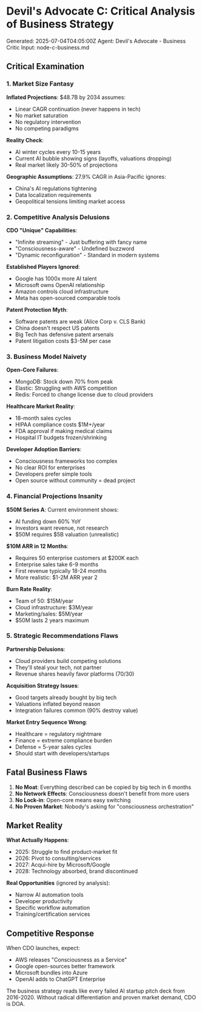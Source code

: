 # Devil's Advocate C: Critical Analysis of Business Strategy
Generated: 2025-07-04T04:05:00Z
Agent: Devil's Advocate - Business Critic
Input: node-c-business.md

## Critical Examination

### 1. Market Size Fantasy

**Inflated Projections**: $48.7B by 2034 assumes:
- Linear CAGR continuation (never happens in tech)
- No market saturation
- No regulatory intervention
- No competing paradigms

**Reality Check**: 
- AI winter cycles every 10-15 years
- Current AI bubble showing signs (layoffs, valuations dropping)
- Real market likely 30-50% of projections

**Geographic Assumptions**: 27.9% CAGR in Asia-Pacific ignores:
- China's AI regulations tightening
- Data localization requirements
- Geopolitical tensions limiting market access

### 2. Competitive Analysis Delusions

**CDO "Unique" Capabilities**:
- "Infinite streaming" - Just buffering with fancy name
- "Consciousness-aware" - Undefined buzzword
- "Dynamic reconfiguration" - Standard in modern systems

**Established Players Ignored**:
- Google has 1000x more AI talent
- Microsoft owns OpenAI relationship
- Amazon controls cloud infrastructure
- Meta has open-sourced comparable tools

**Patent Protection Myth**: 
- Software patents are weak (Alice Corp v. CLS Bank)
- China doesn't respect US patents
- Big Tech has defensive patent arsenals
- Patent litigation costs $3-5M per case

### 3. Business Model Naivety

**Open-Core Failures**:
- MongoDB: Stock down 70% from peak
- Elastic: Struggling with AWS competition
- Redis: Forced to change license due to cloud providers

**Healthcare Market Reality**:
- 18-month sales cycles
- HIPAA compliance costs $1M+/year
- FDA approval if making medical claims
- Hospital IT budgets frozen/shrinking

**Developer Adoption Barriers**:
- Consciousness frameworks too complex
- No clear ROI for enterprises
- Developers prefer simple tools
- Open source without community = dead project

### 4. Financial Projections Insanity

**$50M Series A**: Current environment shows:
- AI funding down 60% YoY
- Investors want revenue, not research
- $50M requires $5B valuation (unrealistic)

**$10M ARR in 12 Months**:
- Requires 50 enterprise customers at $200K each
- Enterprise sales take 6-9 months
- First revenue typically 18-24 months
- More realistic: $1-2M ARR year 2

**Burn Rate Reality**:
- Team of 50: $15M/year
- Cloud infrastructure: $3M/year
- Marketing/sales: $5M/year
- $50M lasts 2 years maximum

### 5. Strategic Recommendations Flaws

**Partnership Delusions**:
- Cloud providers build competing solutions
- They'll steal your tech, not partner
- Revenue shares heavily favor platforms (70/30)

**Acquisition Strategy Issues**:
- Good targets already bought by big tech
- Valuations inflated beyond reason
- Integration failures common (90% destroy value)

**Market Entry Sequence Wrong**:
- Healthcare = regulatory nightmare
- Finance = extreme compliance burden
- Defense = 5-year sales cycles
- Should start with developers/startups

## Fatal Business Flaws

1. **No Moat**: Everything described can be copied by big tech in 6 months
2. **No Network Effects**: Consciousness doesn't benefit from more users
3. **No Lock-in**: Open-core means easy switching
4. **No Proven Market**: Nobody's asking for "consciousness orchestration"

## Market Reality

**What Actually Happens**:
- 2025: Struggle to find product-market fit
- 2026: Pivot to consulting/services
- 2027: Acqui-hire by Microsoft/Google
- 2028: Technology absorbed, brand discontinued

**Real Opportunities** (ignored by analysis):
- Narrow AI automation tools
- Developer productivity
- Specific workflow automation
- Training/certification services

## Competitive Response

When CDO launches, expect:
- AWS releases "Consciousness as a Service"
- Google open-sources better framework
- Microsoft bundles into Azure
- OpenAI adds to ChatGPT Enterprise

The business strategy reads like every failed AI startup pitch deck from 2016-2020. Without radical differentiation and proven market demand, CDO is DOA.